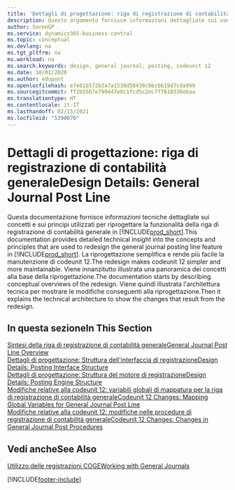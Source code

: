 ```yaml
---
title: 'Dettagli di progettazione: riga di registrazione di contabilità generale | Microsoft Docs'
description: Questo argomento fornisce informazioni dettagliate sui concetti e sui principi utilizzati per riprogettare la funzionalità della riga di registrazione di contabilità generale in Business Central.
author: SorenGP
ms.service: dynamics365-business-central
ms.topic: conceptual
ms.devlang: na
ms.tgt_pltfrm: na
ms.workload: na
ms.search.keywords: design, general journal, posting, codeunit 12
ms.date: 10/01/2020
ms.author: edupont
ms.openlocfilehash: e7e61b572b2a7a1538d58430cbbcbb19d7cda999
ms.sourcegitcommit: ff2b55b7e790447e0c1fcd5c2ec7f7610338ebaa
ms.translationtype: HT
ms.contentlocale: it-IT
ms.lasthandoff: 02/15/2021
ms.locfileid: "5390076"
---
```

# <a name="design-details-general-journal-post-line"></a><span data-ttu-id="e3af7-103">Dettagli di progettazione: riga di registrazione di contabilità generale</span><span class="sxs-lookup"><span data-stu-id="e3af7-103">Design Details: General Journal Post Line</span></span>
<span data-ttu-id="e3af7-104">Questa documentazione fornisce informazioni tecniche dettagliate sui concetti e sui principi utilizzati per riprogettare la funzionalità della riga di registrazione di contabilità generale in [!INCLUDE[prod_short](includes/prod_short.md)].</span><span class="sxs-lookup"><span data-stu-id="e3af7-104">This documentation provides detailed technical insight into the concepts and principles that are used to redesign the general journal posting line feature in [!INCLUDE[prod_short](includes/prod_short.md)].</span></span> <span data-ttu-id="e3af7-105">La riprogettazione semplifica e rende più facile la manutenzione di codeunit 12.</span><span class="sxs-lookup"><span data-stu-id="e3af7-105">The redesign makes codeunit 12 simpler and more maintainable.</span></span> <span data-ttu-id="e3af7-106">Viene innanzitutto illustrata una panoramica dei concetti alla base della riprogettazione.</span><span class="sxs-lookup"><span data-stu-id="e3af7-106">The documentation starts by describing conceptual overviews of the redesign.</span></span> <span data-ttu-id="e3af7-107">Viene quindi illustrata l'architettura tecnica per mostrare le modifiche conseguenti alla riprogettazione.</span><span class="sxs-lookup"><span data-stu-id="e3af7-107">Then it explains the technical architecture to show the changes that result from the redesign.</span></span>  

## <a name="in-this-section"></a><span data-ttu-id="e3af7-108">In questa sezione</span><span class="sxs-lookup"><span data-stu-id="e3af7-108">In This Section</span></span>  
[<span data-ttu-id="e3af7-109">Sintesi della riga di registrazione di contabilità generale</span><span class="sxs-lookup"><span data-stu-id="e3af7-109">General Journal Post Line Overview</span></span>](design-details-general-journal-post-line-overview.md)  
[<span data-ttu-id="e3af7-110">Dettagli di progettazione: Struttura dell'interfaccia di registrazione</span><span class="sxs-lookup"><span data-stu-id="e3af7-110">Design Details: Posting Interface Structure</span></span>](design-details-posting-interface-structure.md)  
[<span data-ttu-id="e3af7-111">Dettagli di progettazione: Struttura del motore di registrazione</span><span class="sxs-lookup"><span data-stu-id="e3af7-111">Design Details: Posting Engine Structure</span></span>](design-details-posting-engine-structure.md)  
[<span data-ttu-id="e3af7-112">Modifiche relative alla codeunit 12: variabili globali di mappatura per la riga di registrazione di contabilità generale</span><span class="sxs-lookup"><span data-stu-id="e3af7-112">Codeunit 12 Changes: Mapping Global Variables for General Journal Post Line</span></span>](design-details-codeunit-12-changes-mapping-global-variables-for-general-journal-post-line.md)  
[<span data-ttu-id="e3af7-113">Modifiche relative alla codeunit 12: modifiche nelle procedure di registrazione di contabilità generale</span><span class="sxs-lookup"><span data-stu-id="e3af7-113">Codeunit 12 Changes: Changes in General Journal Post Procedures</span></span>](design-details-codeunit-12-changes-changes-in-general-journal-post-procedures.md)  

## <a name="see-also"></a><span data-ttu-id="e3af7-114">Vedi anche</span><span class="sxs-lookup"><span data-stu-id="e3af7-114">See Also</span></span>  
[<span data-ttu-id="e3af7-115">Utilizzo delle registrazioni COGE</span><span class="sxs-lookup"><span data-stu-id="e3af7-115">Working with General Journals</span></span>](ui-work-general-journals.md)


[!INCLUDE[footer-include](includes/footer-banner.md)]